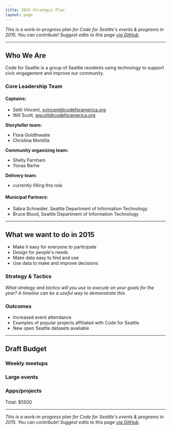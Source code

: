 ```yaml
---
title: 2015 Strategic Plan
layout: page
---
```


_This is a work-in-progress plan for Code for Seattle's events & programs in 2015. You can contribute! Suggest edits to this page [via GitHub](https://github.com/codeforseattle/codeforseattle.github.com/blob/master/plan/2015.md)._

---

## Who We Are

Code for Seattle is a group of Seattle residents using technology to support civic engagement and improve our community.

### Core Leadership Team

#### Captains: 
- Seth Vincent, svincent@codeforamerica.org
- Will Scott, wscott@codeforamerica.org

**Storyteller team:**  

- Flora Goldthwaite
- Christina Montilla

**Community organizing team:**

- Shelly Farnham
- Yonas Berhe

**Delivery team:**

- currently filling this role

#### Municipal Partners:
- Sabra Schneider, Seattle Department of Information Technology
- Bruce Blood, Seattle Department of Information Technology

---

## What we want to do in 2015

- Make it easy for everyone to participate
- Design for people's needs
- Make data easy to find and use
- Use data to make and improve decisions

### Strategy & Tactics
_What strategy and tactics will you use to execute on your goals for the year? A timeline can be a useful way to demonstrate this._

### Outcomes

- Increased event attendance
- Examples of popular projects affiliated with Code for Seattle
- New open Seattle datasets available


---

## Draft Budget

### Weekly meetups

### Large events

### Apps/projects

Total: $5500

---

_This is a work-in-progress plan for Code for Seattle's events & programs in 2015. You can contribute! Suggest edits to this page [via GitHub](https://github.com/codeforseattle/codeforseattle.github.com/blob/master/plan/2015.md)._

